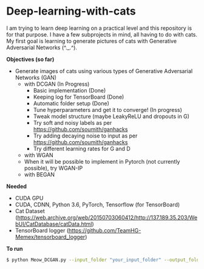 # Deep-learning-with-cats

I am trying to learn deep learning on a practical level and this repository is for that purpose. I have a few subprojects in mind, all having to do with cats. My first goal is learning to generate pictures of cats with Generative Adversarial Networks (^._.^). 

**Objectives (so far)**
* Generate images of cats using various types of Generative Adversarial Networks (GAN)
  * with DCGAN (In Progress)
    * Basic implementation (Done)
    * Keeping log for TensorBoard (Done)
    * Automatic folder setup (Done)
    * Tune hyperparameters and get it to converge! (In progress)
    * Tweak model structure (maybe LeakyReLU and dropouts in G)
    * Try soft and noisy labels as per https://github.com/soumith/ganhacks
    * Try adding decaying noise to input as per https://github.com/soumith/ganhacks
    * Try different learning rates for G and D
  * with WGAN
  * When it will be possible to implement in Pytorch (not currently possible), try WGAN-IP
  * with BEGAN

**Needed**

* CUDA GPU
* CUDA, CDNN, Python 3.6, PyTorch, Tensorflow (for TensorBoard)
* Cat Dataset (https://web.archive.org/web/20150703060412/http://137.189.35.203/WebUI/CatDatabase/catData.html)
* TensorBoard logger (https://github.com/TeamHG-Memex/tensorboard_logger)

**To run**
```bash
$ python Meow_DCGAN.py --input_folder "your_input_folder" --output_folder "your_output_folder"
```
